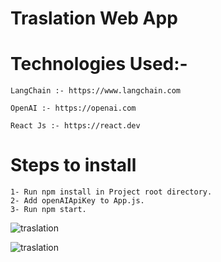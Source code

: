 # Traslation Web App 

# Technologies Used:-
    LangChain :- https://www.langchain.com

    OpenAI :- https://openai.com

    React Js :- https://react.dev


# Steps to install

    1- Run npm install in Project root directory.
    2- Add openAIApiKey to App.js.
    3- Run npm start.

![traslation](https://deligence.s3.ap-south-1.amazonaws.com/translator/translator1.png)

![traslation](https://deligence.s3.ap-south-1.amazonaws.com/translator/translator2.png)